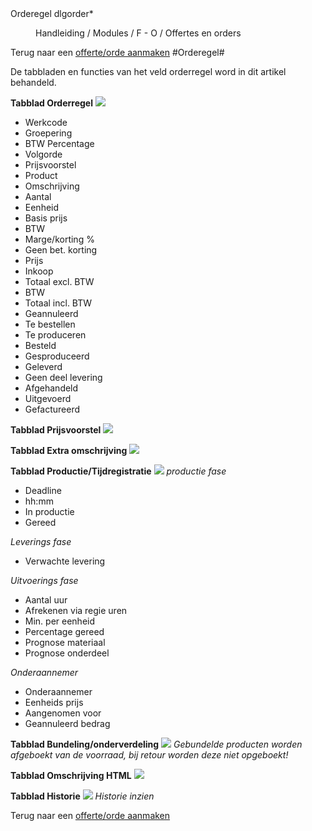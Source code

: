 <properties>
	<page>
		<title>Orderegel</title>
		<description>Orderegel</description>
		<context>dlgorder*</context>
	</page>
	<menu>
		<position>Handleiding / Modules / F - O / Offertes en orders</position>
		<title>Orderegel</title>
	</menu>
</properties>

Terug naar een [offerte/orde aanmaken](http://hybridsaas.support/pages/handleiding/modules/F-O/offerte-en-orders/een-offerte-of-order-aanmaken)
#Orderegel#

De tabbladen en functies van het veld orderregel word in dit artikel behandeld.

**Tabblad Orderregel**
![](images/orderegel-orderegel.JPG) 

- Werkcode
- Groepering
- BTW Percentage
- Volgorde
- Prijsvoorstel
- Product
- Omschrijving
- Aantal
- Eenheid
- Basis prijs
- BTW
- Marge/korting %
- Geen bet. korting
- Prijs
- Inkoop
- Totaal excl. BTW
- BTW
- Totaal incl. BTW
- Geannuleerd
- Te bestellen
- Te produceren
- Besteld
- Gesproduceerd
- Geleverd
- Geen deel levering
- Afgehandeld
- Uitgevoerd
- Gefactureerd

**Tabblad Prijsvoorstel**
![](images/orderegel-prijsvoorstel.JPG) 

**Tabblad Extra omschrijving**
![](images/orderegel-extraomschrijving.JPG) 

**Tabblad Productie/Tijdregistratie**
![](images/orderegel-productie-tijdregistratie.JPG) 
*productie fase*

- Deadline
- hh:mm
- In productie
- Gereed

*Leverings fase*

- Verwachte levering

*Uitvoerings fase*

- Aantal uur
- Afrekenen via regie uren
- Min. per eenheid
- Percentage gereed
- Prognose materiaal
- Prognose onderdeel

*Onderaannemer*

- Onderaannemer
- Eenheids prijs
- Aangenomen voor
- Geannuleerd bedrag

**Tabblad Bundeling/onderverdeling**
![](images/orderegel-bundeling-onderverdeling.JPG) 
*Gebundelde producten worden afgeboekt van de voorraad, bij retour worden deze niet opgeboekt!*

**Tabblad Omschrijving HTML**
![](images/orderegel-omschrijvingHTML.JPG) 

**Tabblad Historie**
![](images/orderegel-historie.JPG) 
*Historie inzien*

Terug naar een [offerte/orde aanmaken](http://hybridsaas.support/pages/handleiding/modules/F-O/offerte-en-orders/een-offerte-of-order-aanmaken)